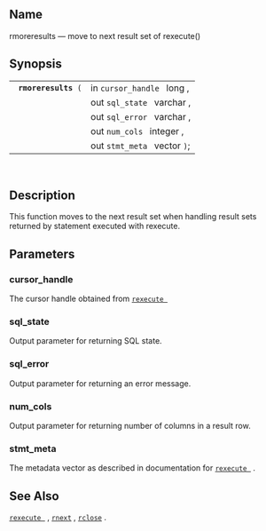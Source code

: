<div>

<div>

</div>

<div>

## Name

rmoreresults — move to next result set of rexecute()

</div>

<div>

## Synopsis

<div>

|                           |                              |
|---------------------------|------------------------------|
| ` `**`rmoreresults`**` (` | in `cursor_handle ` long ,   |
|                           | out `sql_state ` varchar ,   |
|                           | out `sql_error ` varchar ,   |
|                           | out `num_cols ` integer ,    |
|                           | out `stmt_meta ` vector `)`; |

<div>

 

</div>

</div>

</div>

<div>

## Description

This function moves to the next result set when handling result sets
returned by statement executed with rexecute.

</div>

<div>

## Parameters

<div>

### cursor_handle

The cursor handle obtained from
<a href="fn_rexecute.html" class="link" title="rexecute"><code
class="function">rexecute </code></a>

</div>

<div>

### sql_state

Output parameter for returning SQL state.

</div>

<div>

### sql_error

Output parameter for returning an error message.

</div>

<div>

### num_cols

Output parameter for returning number of columns in a result row.

</div>

<div>

### stmt_meta

The metadata <span class="type">vector </span> as described in
documentation for
<a href="fn_rexecute.html" class="link" title="rexecute"><code
class="function">rexecute </code></a> .

</div>

</div>

<div>

## See Also

<a href="fn_rexecute.html" class="link" title="rexecute"><code
class="function">rexecute </code></a> ,
<a href="fn_rnext.html" class="link" title="rnext"><code
class="function">rnext</code></a> ,
<a href="fn_rclose.html" class="link" title="rclose"><code
class="function">rclose</code></a> .

</div>

</div>
